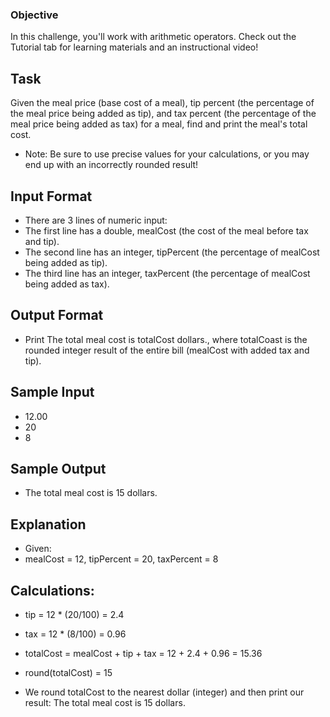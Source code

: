 ### Objective
In this challenge, you'll work with arithmetic operators. Check out the Tutorial tab for learning materials and an instructional video!

## Task
Given the meal price (base cost of a meal), tip percent (the percentage of the meal price being added as tip), and tax percent (the percentage of the meal price being added as tax) for a meal, find and print the meal's total cost.

* Note: Be sure to use precise values for your calculations, or you may end up with an incorrectly rounded result!

## Input Format
* There are 3 lines of numeric input:
* The first line has a double, mealCost (the cost of the meal before tax and tip).
* The second line has an integer, tipPercent (the percentage of mealCost being added as tip).
* The third line has an integer, taxPercent (the percentage of mealCost being added as tax).

## Output Format
* Print The total meal cost is totalCost dollars., where totalCoast is the rounded integer result of the entire bill (mealCost with added tax and tip).

## Sample Input
* 12.00
* 20
* 8

## Sample Output
* The total meal cost is 15 dollars.

## Explanation
* Given:
* mealCost = 12, tipPercent = 20, taxPercent = 8

## Calculations:
* tip = 12 * (20/100) = 2.4
* tax = 12 * (8/100) = 0.96
* totalCost = mealCost + tip + tax = 12 + 2.4 + 0.96 = 15.36
* round(totalCost) = 15

* We round totalCost to the nearest dollar (integer) and then print our result:
The total meal cost is 15 dollars.
